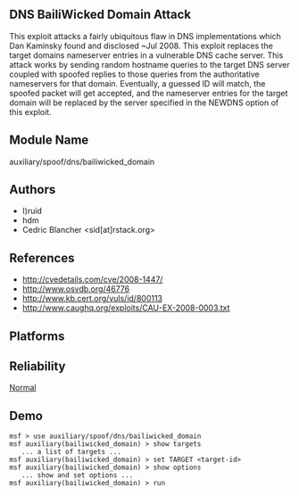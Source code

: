 ## DNS BailiWicked Domain Attack

This exploit attacks a fairly ubiquitous flaw in DNS 
implementations which Dan Kaminsky found and disclosed ~Jul 
2008. This exploit replaces the target domains nameserver 
entries in a vulnerable DNS cache server. This attack works 
by sending random hostname queries to the target DNS server 
coupled with spoofed replies to those queries from the 
authoritative nameservers for that domain. Eventually, a 
guessed ID will match, the spoofed packet will get accepted, 
and the nameserver entries for the target domain will be 
replaced by the server specified in the NEWDNS option of 
this exploit.


## Module Name
auxiliary/spoof/dns/bailiwicked_domain

## Authors
* I)ruid
* hdm
* Cedric Blancher <sid[at]rstack.org>


## References
* http://cvedetails.com/cve/2008-1447/
* http://www.osvdb.org/46776
* http://www.kb.cert.org/vuls/id/800113
* http://www.caughq.org/exploits/CAU-EX-2008-0003.txt




## Platforms


## Reliability
[Normal](https://github.com/rapid7/metasploit-framework/wiki/Exploit-Ranking)

## Demo

```
msf > use auxiliary/spoof/dns/bailiwicked_domain
msf auxiliary(bailiwicked_domain) > show targets
   ... a list of targets ...
msf auxiliary(bailiwicked_domain) > set TARGET <target-id>
msf auxiliary(bailiwicked_domain) > show options
   ... show and set options ...
msf auxiliary(bailiwicked_domain) > run
```
    
    